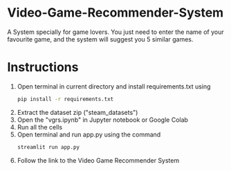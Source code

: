 # Video-Game-Recommender-System
A System specially for game lovers. You just need to enter the name of your favourite game, and the system will suggest you 5 similar games.

# Instructions
1. Open terminal in current directory and install requirements.txt using
   ```bash
   pip install -r requirements.txt
2. Extract the dataset zip ("steam_datasets")
3. Open the "vgrs.ipynb" in Jupyter notebook or Google Colab
4. Run all the cells
5. Open terminal and run app.py using the command
   ```bash
   streamlit run app.py
6. Follow the link to the Video Game Recommender System
